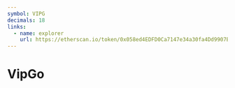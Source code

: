 ```yaml
---
symbol: VIPG
decimals: 18
links:
  - name: explorer
    url: https://etherscan.io/token/0x058ed4EDFD0Ca7147e34a30fa4Dd9907B0c9C4ba
---
```


# VipGo
